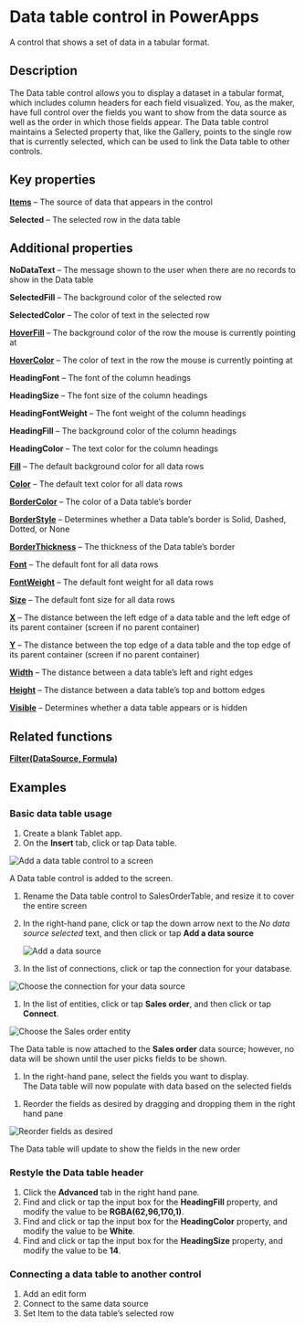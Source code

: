 <properties
	pageTitle="Data table control in PowerApps"
	description="Data table control in PowerApps."
	services="powerapps"
	documentationCenter="na"
	authors="jasongre"
	manager="kfend"
	editor=""
	tags=""/>

<tags
   ms.service="powerapps"
   ms.devlang="na"
   ms.topic="article"
   ms.tgt_pltfrm="na"
   ms.workload="na"
   ms.date="04/24/2017"
   ms.author="kfend"/>
   
# Data table control in PowerApps

A control that shows a set of data in a tabular format. 

## Description
The Data table control allows you to display a dataset in a tabular format, which includes column headers for each field visualized. You, as the maker, have full control over the fields you want to show from the data source as well as the order in which those fields appear.  The Data table control maintains a Selected property that, like the Gallery, points to the single row that is currently selected, which can be used to link the Data table to other controls.  

## Key properties
[**Items**](https://powerapps.microsoft.com/en-us/tutorials/properties-core/ "Items") – The source of data that appears in the control

**Selected** – The selected row in the data table


 ## Additional properties
**NoDataText** – The message shown to the user when there are no records to show in the Data table

**SelectedFill** – The background color of the selected row

**SelectedColor** – The color of text in the selected row

[**HoverFill**](https://powerapps.microsoft.com/en-us/tutorials/properties-color-border/ "HoverFill") – The background color of the row the mouse is currently pointing at

[**HoverColor**](https://powerapps.microsoft.com/en-us/tutorials/properties-color-border/ "HoverColor") – The color of text in the row the mouse is currently pointing at

**HeadingFont** – The font of the column headings

**HeadingSize** – The font size of the column headings

**HeadingFontWeight** – The font weight of the column headings

**HeadingFill** – The background color of the column headings

**HeadingColor** – The text color for the column headings

[**Fill**](https://powerapps.microsoft.com/en-us/tutorials/properties-color-border/ "Fill") – The default background color for all data rows

[**Color**](https://powerapps.microsoft.com/en-us/tutorials/properties-color-border/ "Color") – The default text color for all data rows

[**BorderColor**](https://powerapps.microsoft.com/en-us/tutorials/properties-color-border/ "BorderColor") – The color of a Data table’s border

[**BorderStyle**](https://powerapps.microsoft.com/en-us/tutorials/properties-color-border/ "BorderStyle") – Determines whether a Data table’s border is Solid, Dashed, Dotted, or None

[**BorderThickness**](https://powerapps.microsoft.com/en-us/tutorials/properties-color-border/ "BorderThickness") – The thickness of the Data table’s border

[**Font**](https://powerapps.microsoft.com/en-us/tutorials/properties-text/ "Font") – The default font for all data rows

[**FontWeight**](https://powerapps.microsoft.com/en-us/tutorials/properties-text/ "FontWeight") – The default font weight for all data rows

[**Size**](https://powerapps.microsoft.com/en-us/tutorials/properties-text/ "Size") – The default font size for all data rows

[**X**](https://powerapps.microsoft.com/en-us/tutorials/properties-size-location/ "X") – The distance between the left edge of a data table and the left edge of its parent container (screen if no parent container)

[**Y**](https://powerapps.microsoft.com/en-us/tutorials/properties-size-location/ "Y") – The distance between the top edge of a data table and the top edge of its parent container (screen if no parent container)

[**Width**](https://powerapps.microsoft.com/en-us/tutorials/properties-size-location/ "Width") – The distance between a data table’s left and right edges

[**Height**](https://powerapps.microsoft.com/en-us/tutorials/properties-size-location/ "Height") – The distance between a data table’s top and bottom edges

[**Visible**](https://powerapps.microsoft.com/en-us/tutorials/properties-core/ "Visible") – Determines whether a data table appears or is hidden


## Related functions
[**Filter(DataSource, Formula)**](https://powerapps.microsoft.com/en-us/tutorials/function-filter-lookup/ "Filter(DataSource, Formula)")

## Examples
### Basic data table usage 
1. Create a blank Tablet app.
1. On the **Insert** tab, click or tap Data table.

![Add a data table control to a screen](Media/insertDataTable.png "Add a data table control to a screen")

A Data table control is added to the screen. 
1. Rename the Data table control to SalesOrderTable, and resize it to cover the entire screen 
1. In the right-hand pane, click or tap the down arrow next to the *No data source selected* text, and then click or tap **Add a data source**

    ![Add a data source](Media/addDataToDataTable.png)
    
1. In the list of connections, click or tap the connection for your database.

![Choose the connection for your data source](Media/chooseCDSDataTable.png)

1. In the list of entities, click or tap **Sales order**, and then click or tap **Connect**.

![Choose the **Sales order** entity](Media/chooseSODataTable.png)

The Data table is now attached to the **Sales order** data source; however, no data will be shown until the user picks fields to be shown.   

1. In the right-hand pane, select the fields you want to display.  
The Data table will now populate with data based on the selected fields
<!-- Add image -->
1. Reorder the fields as desired by dragging and dropping them in the right hand pane

![Reorder fields as desired](Media/fieldReorderDataTable.png)

The Data table will update to show the fields in the new order
<!-- Add image --> 

### Restyle the Data table header
1. Click the **Advanced** tab in the right hand pane.
1. Find and click or tap the input box for the **HeadingFill** property, and modify the value to be **RGBA(62,96,170,1)**.
1. Find and click or tap the input box for the **HeadingColor** property, and modify the value to be **White**.
1. Find and click or tap the input box for the **HeadingSize** property, and modify the value to be **14**. 
<!-- Add image --> 

### Connecting a data table to another control
1. Add an edit form 
1. Connect to the same data source
1. Set Item to the data table’s selected row
